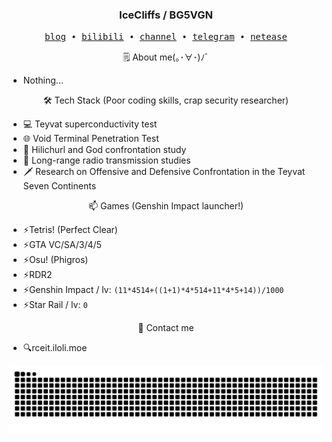 <h3 align="center"> IceCliffs / BG5VGN</h3>

<p align="center">
  <samp>
    <a href="https://iloli.moe/">blog</a> ∙
    <a href="https://space.bilibili.com/28645589">bilibili</a> ∙
    <a href="https://t.me/o_OOv0">channel</a> ∙
    <a href="https://t.me/icecliffs">telegram</a> ∙
    <a href="https://music.163.com/#/artist?id=51382584">netease</a>
  </samp>
</p>

<p align="center">
🗒 About me(｡･∀･)ﾉﾞ
</p>

- Nothing...

<p align="center">
🛠 Tech Stack (Poor coding skills, crap security researcher)
</p>

- 💻 Teyvat superconductivity test
- 🌐 Void Terminal Penetration Test
- 🔧 Hilichurl and God confrontation study
- 📡 Long-range radio transmission studies
- 🗡 Research on Offensive and Defensive Confrontation in the Teyvat Seven Continents

<p align="center">
📫 Games (Genshin Impact launcher!)
</p>

- ⚡Tetris! (Perfect Clear)
- ⚡GTA VC/SA/3/4/5
- ⚡Osu! (Phigros)
- ⚡RDR2
- ⚡Genshin Impact / lv: `(11*4514+((1+1)*4*514+11*4*5+14))/1000`
- ⚡Star Rail / lv: `0`

<p align="center">
📧 Contact me
</p>

- 🔍rceit.iloli.moe

<picture>
  <source
    media="(prefers-color-scheme: dark)"
    srcset="https://raw.githubusercontent.com/icecliffs/icecliffs/output/github-contribution-grid-snake.svg"
  />
  <source
    media="(prefers-color-scheme: light)"
    srcset="https://raw.githubusercontent.com/icecliffs/icecliffs/output/github-contribution-grid-snake.svg"
  />
  <img
    alt="github contribution grid snake animation"
    src="https://raw.githubusercontent.com/icecliffs/icecliffs/output/github-contribution-grid-snake.svg"
  />
</picture>


